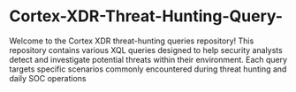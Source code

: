 # Cortex-XDR-Threat-Hunting-Query-

Welcome to the Cortex XDR threat-hunting queries repository! This repository contains various XQL queries designed to help security analysts detect and investigate potential threats within their environment. Each query targets specific scenarios commonly encountered during threat hunting and daily SOC operations
